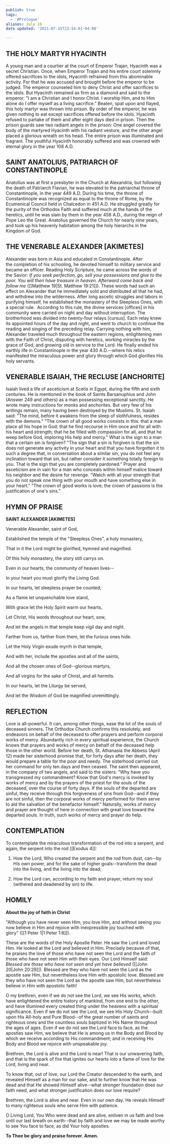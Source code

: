 ```yaml
---
publish: true
tags:
  - '#Prologue'
aliases: July 16
date updated: '2021-07-15T23:54:01-04:00'

---
```


## THE HOLY MARTYR HYACINTH

A young man and a courtier at the court of Emperor Trajan, Hyacinth was a secret Christian. Once, when Emperor Trajan and his entire court solemnly offered sacrifices to the idols, Hyacinth refrained from this abominable activity. For that he was accused and brought before the emperor to be judged. The emperor counseled him to deny Christ and offer sacrifices to the idols. But Hyacinth remained as firm as a diamond and said to the emperor: "I am a Christian and I honor Christ. I worship Him, and to Him alone do I offer myself as a living sacrifice." Beaten, spat upon and flayed, this holy martyr was thrown into prison. By order of the emperor, he was given nothing to eat except sacrifices offered before the idols. Hyacinth refused to partake of them and after eight days died in prison. Then the prison guards saw two radiant angels in the prison: One angel covered the body of the martyred Hyacinth with his radiant vesture, and the other angel placed a glorious wreath on his head. The entire prison was illuminated and fragrant. The youthful Hyacinth honorably suffered and was crowned with eternal glory in the year 108 A.D.

## SAINT ANATOLIUS, PATRIARCH OF CONSTANTINOPLE

Anatolius was at first a presbyter in the Church at Alexandria, but following the death of Patriarch Flavian, he was elevated to the patriarchal throne of Constantinople, in the year 449 A.D. During his time, the throne of Constantinople was recognized as equal to the throne of Rome, by the Ecumenical Council held in Chalcedon in 451 A.D. He struggled greatly for the purity of the Orthodox Faith and suffered much at the hands of the heretics, until he was slain by them in the year 458 A.D., during the reign of Pope Leo the Great. Anatolius governed the Church for nearly nine years, and took up his heavenly habitation among the holy hierarchs in the Kingdom of God.

## THE VENERABLE ALEXANDER [AKIMETES]

Alexander was born in Asia and educated in Constantinople. After the completion of his schooling, he devoted himself to military service and became an officer. Reading Holy Scripture, he came across the words of the Savior: _If you seek perfection, go, sell your possessions and give to the poor. You will then have treasure in heaven. Afterward come back and follow me_ ([[Matthew 19|St. Matthew 19:21]]). These words had such an effect on Alexander that he immediately sold and distributed all that he had, and withdrew into the wilderness. After long ascetic struggles and labors in purifying himself, he established the monastery of the Sleepless Ones, with a special rule.  According to this rule, the divine services [offices] in his community were carried on night and day without interruption. The brotherhood was divided into twenty-four relays [cursus]. Each relay knew its appointed hours of the day and night, and went to church to continue the reading and singing of the preceding relay. Carrying nothing with him, Alexander traveled much throughout the eastern regions, enlightening men with the Faith of Christ, disputing with heretics, working miracles by the grace of God, and growing old in service to the Lord. He finally ended his earthly life in Constantinople in the year 430 A.D.--where his relics manifested the miraculous power and glory through which God glorifies His holy servants.

## VENERABLE ISAIAH, THE RECLUSE [ANCHORITE]

Isaiah lived a life of asceticism at Scetis in Egypt, during the fifth and sixth centuries. He is mentioned in the book of Saints Barsanuphius and John (Answer 249 and others) as a man possessing exceptional sanctity. He wrote many instructions for monks and anchorites. But very few of his writings remain, many having been destroyed by the Muslims. St. Isaiah said: "The mind, before it awakens from the sleep of slothfulness, resides with the demons." "The crown of all good works consists in this: that a man place all his hope in God; that he find recourse in Him once and for all with his heart and strength; that he be filled with compassion for all, and that he weep before God, imploring His help and mercy." What is the sign to a man that a certain sin is forgiven? "The sign that a sin is forgiven is that the sin does not generate any activity in your heart and that you have forgotten it to such a degree that, in conversation about a similar sin, you do not feel any inclination toward that sin, but rather consider it something totally foreign to you. That is the sign that you are completely pardoned." Prayer and asceticism are in vain for a man who conceals within himself malice toward his neighbor and the desire for revenge. "Watch with all your strength that you do not speak one thing with your mouth and have something else in your heart." "The crown of good works is love; the crown of passions is the justification of one's sins."

## HYMN OF PRAISE

**SAINT ALEXANDER [AKIMETES]**

Venerable Alexander, saint of God,

Established the temple of the "Sleepless Ones", a holy monastery,

That in it the Lord might be glorified, hymned and magnified.

Of this holy monastery, the story still carrys on.

Even in our hearts, the community of heaven lives--

In your heart you must glorify the Living God.

In our hearts, let sleepless prayer be counted;

As a flame let unquenchable love stand,

With grace let the Holy Spirit warm our hearts,

Let Christ, His words throughout our heart, sow,

And let the angels in that temple keep vigil day and night.

Farther from us, farther from them, let the furious ones hide.

Let the Holy Virgin exude myrrh in that temple,

And with her, include the apostles and all of the saints,

And all the chosen ones of God--glorious martyrs,

And all virgins for the sake of Christ, and all hermits.

In our hearts, let the Liturgy be served,

And let the Wisdom of God be magnified unremittingly.

## REFLECTION

Love is all-powerful. It can, among other things, ease the lot of the souls of deceased sinners. The Orthodox Church confirms this resolutely, and endeavors on behalf of the deceased to offer prayers and perform corporal works of mercy. Abundantly rich in every spiritual experience, the Church knows that prayers and works of mercy on behalf of the deceased help those in the other world. Before her death, St. Athanasia the Abbess (April 12) made her sisterhood promise that, for forty days after her death, they would prepare a table for the poor and needy. The sisterhood carried out her command for only ten days and then ceased. The saint then appeared, in the company of two angels, and said to the sisters: "Why have you transgressed my commandment? Know that God's mercy is invoked by works of mercy and by the prayers of the priest for the souls of the deceased, over the course of forty days. If the souls of the departed are sinful, they receive through this forgiveness of sins from God--and if they are not sinful, then the corporal works of mercy performed for them serve to aid the salvation of the benefactor himself." Naturally, works of mercy and prayer are thought of here in connection with great love toward the departed souls. In truth, such works of mercy and prayer do help.

## CONTEMPLATION

To contemplate the miraculous transformation of the rod into a serpent, and again, the serpent into the rod [[Exodus 4]]:

1. How the Lord, Who created the serpent and the rod from dust, can--by His own power, and for the sake of higher goals--transform the dead into the living, and the living into the dead;

2. How the Lord can, according to my faith and prayer, return my soul (withered and deadened by sin) to life.

## HOMILY

**About the joy of faith in Christ**

"Although you have never seen Him, you love Him, and without seeing you now believe in Him and rejoice with inexpressible joy touched with glory" ([[1 Peter 1|1 Peter 1:8]]).

These are the words of the Holy Apostle Peter. He saw the Lord and loved Him. He looked at the Lord and believed in Him. Precisely because of that, he praises the love of those who have not seen the Lord and the faith of those who have not seen Him with their eyes. Our Lord Himself said: _Blessed are those who have not seen and yet have believed_ ([[John 20|John 20:29]]). Blessed are they who have not seen the Lord as the apostle saw Him, but nevertheless love Him with apostolic love. Blessed are they who have not seen the Lord as the apostle saw Him, but nevertheless believe in Him with apostolic faith!

O my brethren, even if we do not see the Lord, we see His works, which have enlightened the entire history of mankind, from one end to the other, and have illumined every created thing under the heavens with a spiritual significance. Even if we do not see the Lord, we see His Holy Church--built upon His All-holy and Pure Blood--of the great number of saints and righteous ones and the countless souls baptized in His Name throughout the ages of ages. Even if we do not see the Lord face to face, as the apostles saw Him, we believe that He is among us in the Body and Blood by which we receive according to His commandment; and in receiving His Body and Blood we rejoice with unspeakable joy.

Brethren, the Lord is alive and the Lord is near! That is our unwavering faith, and that is the spark of fire that ignites our hearts into a flame of love for the Lord, living and near.

To know that, out of love, our Lord the Creator descended to the earth, and revealed Himself as a man for our sake, and to further know that He was dead and that He showed Himself alive--what stronger foundation does our faith need, and what stronger justification does our love require?

Brethren, the Lord is alive and near. Even in our own day. He reveals Himself to many righteous souls who serve Him with patience.

O Living Lord, You Who were dead and are alive, enliven in us faith and love until our last breath on earth--that by faith and love we may be made worthy to see You face to face, as did Your holy apostles.

**To Thee be glory and praise forever. Amen.**
